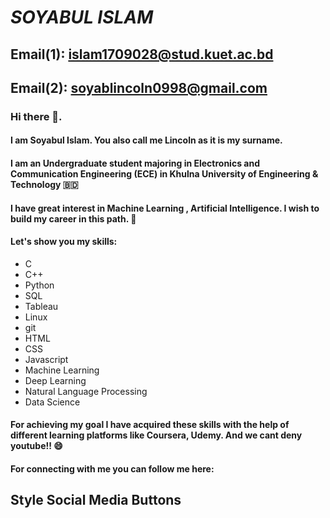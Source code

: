 # ***SOYABUL ISLAM***
## Email(1): <islam1709028@stud.kuet.ac.bd> 
## Email(2): <soyablincoln0998@gmail.com>

### Hi there 👋.


#### I am  Soyabul Islam. You also call me Lincoln as it is my surname.
#### I am an Undergraduate student majoring in Electronics and Communication Engineering (ECE) in Khulna University of Engineering & Technology :bangladesh:

#### I have great interest in Machine Learning , Artificial Intelligence. I wish to build my career in this path. :robot:
#### Let's show you my skills:
- C
- C++
- Python
- SQL
- Tableau
- Linux 
- git
- HTML
- CSS
- Javascript
- Machine Learning
- Deep Learning
- Natural Language Processing
- Data Science



#### For achieving my goal I have acquired these skills with the help of different learning platforms like Coursera, Udemy. And we cant deny youtube!! :smile:

#### For connecting with me you can follow me here:


<!DOCTYPE html>
<html>
<head>
<meta name="viewport" content="width=device-width, initial-scale=1">
<link rel="stylesheet" href="https://cdnjs.cloudflare.com/ajax/libs/font-awesome/4.7.0/css/font-awesome.min.css">
<style>
.fa {
  padding: 10px;
  font-size: 30px;
  width: 50px;
  border-radius: 20px;
  text-align: center;
  text-decoration: none;
  margin: 5px 2px;
}

.fa:hover {
    opacity: 0.7;
}

.fa-facebook {
  background: #3B5998;
  color: white;
}


.fa-linkedin {
  background: #007bb5;
  color: white;
}

.fa-youtube {
  background: #bb0000;
  color: white;
}

.fa-instagram {
  background: #125688;
  color: white;
}

.fa-pinterest {
  background: #cb2027;
  color: white;
}

.fa-skype {
  background: #00aff0;
  color: white;
}


.fa-kaggle {
  background: #00aff0;
  color: white;
}

</style>
</head>
<body>

<h2>Style Social Media Buttons</h2>

<!-- Add font awesome icons -->
<a href="#" class="fa fa-facebook"></a>
<a href="#" class="fa fa-linkedin"></a>
<a href="#" class="fa fa-youtube"></a>
<a href="#" class="fa fa-instagram"></a>
<a href="#" class="fa fa-kaggle"></a>
<a href="#" class="fa fa-skype"></a>

      
</body>
</html> 





<!--
**SoyabulIslamLincoln/SoyabulIslamLincoln** is a ✨ _special_ ✨ repository because its `README.md` (this file) appears on your GitHub profile.

Here are some ideas to get you started:

- 🔭 I’m currently working on ...
- 🌱 I’m currently learning ...
- 👯 I’m looking to collaborate on ...
- 🤔 I’m looking for help with ...
- 💬 Ask me about ...
- 📫 How to reach me: ...
- 😄 Pronouns: ...
- ⚡ Fun fact: ...
-->
